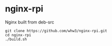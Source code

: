 # nginx-rpi
Nginx built from deb-src
```
git clone https://github.com/whw3/nginx-rpi.git
cd nginx-rpi
./build.sh

```
